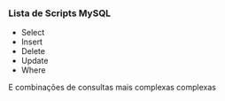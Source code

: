### Lista de Scripts MySQL
- Select
- Insert
- Delete
- Update
- Where

E combinações de consultas mais complexas complexas
